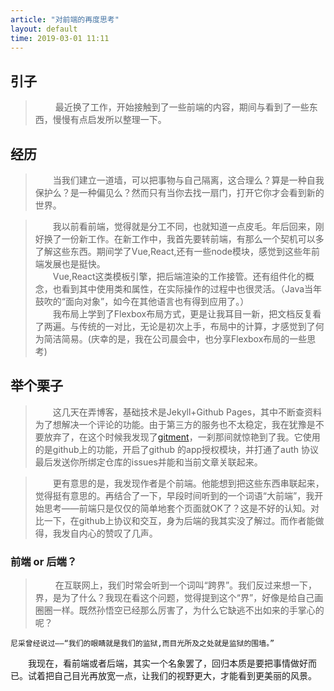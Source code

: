 ```yaml
---
article: "对前端的再度思考"
layout: default
time: 2019-03-01 11:11
---
```



## 引子
>&emsp;&emsp; 最近换了工作，开始接触到了一些前端的内容，期间与看到了一些东西，慢慢有点启发所以整理一下。


## 经历
> &emsp;&emsp;当我们建立一道墙，可以把事物与自己隔离，这合理么？算是一种自我保护么？是一种偏见么？然而只有当你去找一扇门，打开它你才会看到新的世界。   
    
> &emsp;&emsp;我以前看前端，觉得就是分工不同，也就知道一点皮毛。年后回来，刚好换了一份新工作。在新工作中，我首先要转前端，有那么一个契机可以多了解这些东西。期间学了Vue,React,还有一些node模块，感觉到这些年前端发展也是挺快。
&emsp;  
&emsp;&emsp;Vue,React这类模板引擎，把后端渲染的工作接管。还有组件化的概念，也看到其中使用类和属性，在实际操作的过程中也很灵活。（Java当年鼓吹的“面向对象”，如今在其他语言也有得到应用了。）     
&emsp;&emsp;我布局上学到了Flexbox布局方式，更是让我耳目一新，把文档反复看了两遍。与传统的一对比，无论是初次上手，布局中的计算，才感觉到了何为简洁简易。(庆幸的是，我在公司晨会中，也分享Flexbox布局的一些思考)   

## 举个栗子
> &emsp;&emsp;这几天在弄博客，基础技术是Jekyll+Github Pages，其中不断查资料为了想解决一个评论的功能。由于第三方的服务也不太稳定，我在犹豫是不要放弃了，在这个时候我发现了[gitment](https://github.com/imsun/gitment?_blank)，一刹那间就惊艳到了我。它使用的是github上的功能，开启了github 的app授权模块，并打通了auth 协议最后发送你所绑定仓库的issues并能和当前文章关联起来。

> &emsp;&emsp;更有意思的是，我发现作者是个前端。他能想到把这些东西串联起来，觉得挺有意思的。再结合了一下，早段时间听到的一个词语“大前端”，我开始思考——前端只是仅仅的简单地套个页面就OK了？这是不好的认知。对比一下，在github上协议和交互，身为后端的我其实没了解过。而作者能做得，我发自内心的赞叹了几声。

### 前端 or 后端？
>&emsp;&emsp; 在互联网上，我们时常会听到一个词叫“跨界”。我们反过来想一下，界，是为了什么？我现在看这个问题，觉得提到这个“界”，好像是给自己画圈圈一样。既然孙悟空已经那么厉害了，为什么它缺逃不出如来的手掌心的呢？
```
尼采曾经说过——“我们的眼睛就是我们的监狱,而目光所及之处就是监狱的围墙。”  
```   
&emsp;&emsp;我现在，看前端或者后端，其实一个名象罢了，回归本质是要把事情做好而已。试着把自己目光再放宽一点，让我们的视野更大，才能看到更美丽的风景。
